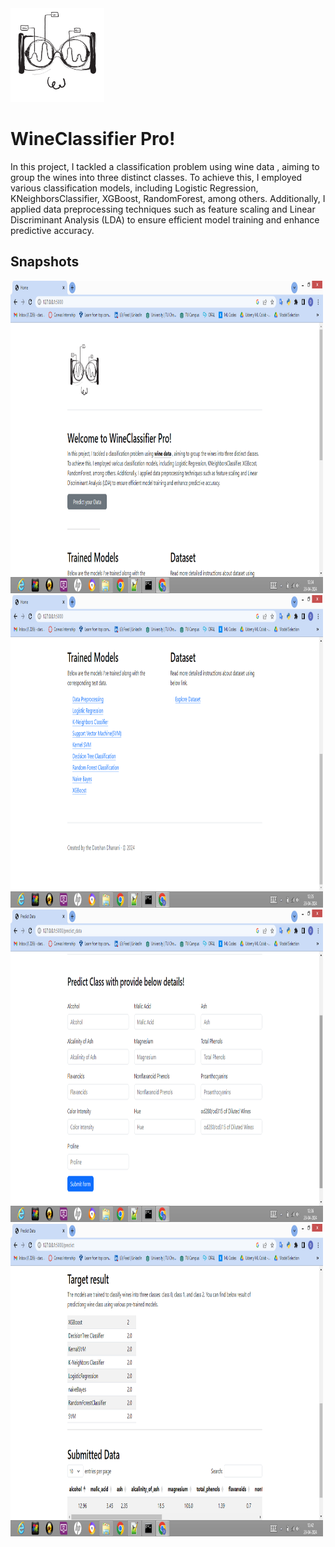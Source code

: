 
<img src="static/brand/logo.png" alt="logo" width="150" height="150"/>


# WineClassifier Pro!

In this project, I tackled a classification problem using wine data , aiming to group the wines into three distinct classes. To achieve this, I employed various classification models, including Logistic Regression, KNeighborsClassifier, XGBoost, RandomForest, among others. Additionally, I applied data preprocessing techniques such as feature scaling and Linear Discriminant Analysis (LDA) to ensure efficient model training and enhance predictive accuracy.


## Snapshots 

<img src="deployment screenshot/index page-1.png" alt="logo" width="500" height="500"/>
<img src="deployment screenshot/index page-2.png" alt="logo" width="500" height="500"/>
<img src="deployment screenshot/predict form.png" alt="logo" width="500" height="500"/>
<img src="deployment screenshot/result data.png" alt="logo" width="500" height="500"/>


